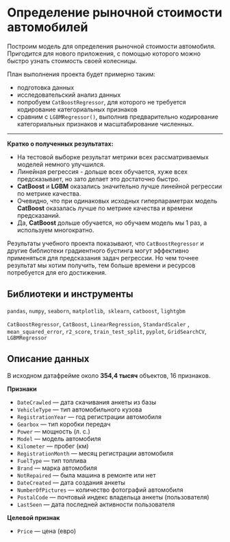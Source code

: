 # Определение рыночной стоимости автомобилей

Построим модель для определения рыночной стоимости автомобиля. Пригодится для нового приложения, с помощью которого можно быстро узнать стоимость своей колесницы.

План выполнения проекта будет примерно таким:
- подготовка данных
- исследовательский анализ данных
- попробуем `CatBoostRegressor`, для которого не требуется кодирование категориальных признаков
- сравним с `LGBMRegressor()`, выполнив предварительно кодирование категориальных признаков и масштабирование численных.

___

**Кратко о полученных результатах:**

- На тестовой выборке результат метрики всех рассматриваемых моделей немного улучшился.
- Линейная регрессия - дольше всех обучается, хуже всех предсказывает, но зато делает это достаточно быстро.
- **CatBoost** и **LGBM** оказались значительно лучше линейной регрессии по метрике качества.
- Очевидно, что при одинаковых исходных гиперпараметрах модель **CatBoost** оказалась лучше по метрике качества и времени предсказаний. 
- Да, **CatBoost** дольше обучается, но обучаем модель мы 1 раз, а используем многократно.

Результаты учебного проекта показывают, что `CatBoostRegressor` и другие библиотеки градиентного бустинга могут эффективно применяться для предсказания задач регрессии. Но чем точнее результат мы хотим получить, тем больше времени и ресурсов потребуется для его достижения.

## Библиотеки и инструменты

`pandas`, `numpy`, `seaborn`, `matplotlib`,` sklearn`, `catboost`, `lightgbm`

`CatBoostRegressor`, `CatBoost`, `LinearRegression`, `StandardScaler` , `mean_squared_error`, `r2_score`, `train_test_split`, `pyplot`, `GridSearchCV`, `LGBMRegressor`

## Описание данных

В исходном датафрейме около **354,4 тысяч** объектов, 16 признаков.

**Признаки**
- `DateCrawled` — дата скачивания анкеты из базы
- `VehicleType` — тип автомобильного кузова
- `RegistrationYear` — год регистрации автомобиля
- `Gearbox` — тип коробки передач
- `Power` — мощность (л. с.)
- `Model` — модель автомобиля
- `Kilometer` — пробег (км)
- `RegistrationMonth` — месяц регистрации автомобиля
- `FuelType` — тип топлива
- `Brand` — марка автомобиля
- `NotRepaired` — была машина в ремонте или нет
- `DateCreated` — дата создания анкеты
- `NumberOfPictures` — количество фотографий автомобиля
- `PostalCode` — почтовый индекс владельца анкеты (пользователя)
- `LastSeen` — дата последней активности пользователя

**Целевой признак**
- `Price` — цена (евро)
